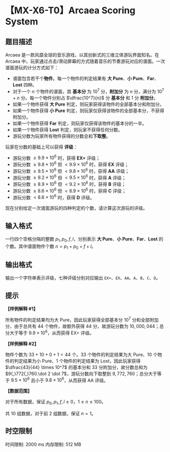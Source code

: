 # 【MX-X6-T0】Arcaea Scoring System

## 题目描述

Arcaea 是一款风靡全球的音乐游戏，以其创新式的三维立体游玩界面知名。在 Arcaea 中，玩家通过点击/滑动屏幕的方式随着音乐的节奏游玩对应的谱面。一次谱面游玩的计分方式如下：

- 谱面包含若干个**物件**。每一个物件的判定结果有 **大 Pure**、**小 Pure**、**Far**、**Lost** 四种。
- 对于一个 $n$ 个物件的谱面，其 **基本分** 为 $10^7$ 分，**附加分** 为 $n$ 分，满分为 $10^7+n$ 分。每一个物件分别占 $\dfrac{10^7}{n}$ 分 **基本分** 和 $1$ 分 **附加分**。
- 如果一个物件获得 **大 Pure** 判定，则玩家获得该物件的全部基本分和附加分。
- 如果一个物件获得 **小 Pure** 判定，则玩家仅获得该物件的全部基本分，不获得附加分。
- 如果一个物件获得 **Far** 判定，则玩家仅获得该物件的基本分的一半。
- 如果一个物件获得 **Lost** 判定，则玩家不获得任何分数。
- 游玩分数为玩家所有物件获得的分数总和**下取整**。

玩家在分数的基础上可以获得 **评级**：

- 游玩分数 $\geq 9.9\times 10^6$ 时，获得 **EX+** 评级；
- 游玩分数 $\geq 9.8\times 10^6$ 但 $<9.9\times 10^6$ 时，获得 **EX** 评级；
- 游玩分数 $\geq 9.5\times 10^6$ 但 $<9.8\times 10^6$ 时，获得 **AA** 评级；
- 游玩分数 $\geq 9.2\times 10^6$ 但 $<9.5\times 10^6$ 时，获得 **A** 评级；
- 游玩分数 $\geq 8.9\times 10^6$ 但 $<9.2\times 10^6$ 时，获得 **B** 评级；
- 游玩分数 $\geq 8.6\times 10^6$ 但 $<8.9\times 10^6$ 时，获得 **C** 评级；
- 游玩分数 $<8.6\times 10^6$ 时，获得 **D** 评级。

现在分别给定一次谱面游玩的四种判定的个数，请计算这次游玩的评级。

## 输入格式

一行四个空格分隔的整数 $p_1,p_0,f,l$，分别表示 **大 Pure**、**小 Pure**、**Far**、**Lost** 的个数。其中谱面物件个数 $n=p_1+p_0+f+l$。

## 输出格式

输出一个字符串表示评级，七种评级分别对应输出 `EX+`、`EX`、`AA`、`A`、`B`、`C`、`D`。

## 提示

**【样例解释 #1】**

所有物件的判定结果均为大 Pure，因此玩家获得全部基本分 $10^7$ 分和全部附加分，由于总共有 $44$ 个物件，故额外获得 $44$ 分，故游玩分数为 $10{,}000{,}044$；总分大于等于 $9.9\times 10^6$，从而获得 EX+ 评级。

**【样例解释 #2】**

物件个数为 $33 + 10 + 0 + 1 = 44$ 个。$33$ 个物件的判定结果为大 Pure、$10$ 个物件的判定结果为小 Pure、$1$ 个物件的判定结果为 Lost，因此玩家获得 $\dfrac{43}{44} \times 10^7$ 的基本分和 $33$ 分附加分，故分数总和为 $9{,}772{,}760.\dot 2 \dot 7$，游玩分数向下取整到 $9{,}772{,}760$；总分大于等于 $9.5\times 10^6$ 且小于 $9.8\times 10^6$，从而获得 AA 评级。

**【数据范围】**

对于所有数据，保证 $p_0,p_1,f,l\geq 0$，$1\leq n\leq 100$。

共 $10$ 组数据，对于前 $2$ 组数据，保证 $n=1$。

## 时空限制

时间限制: 2000 ms
内存限制: 512 MB
